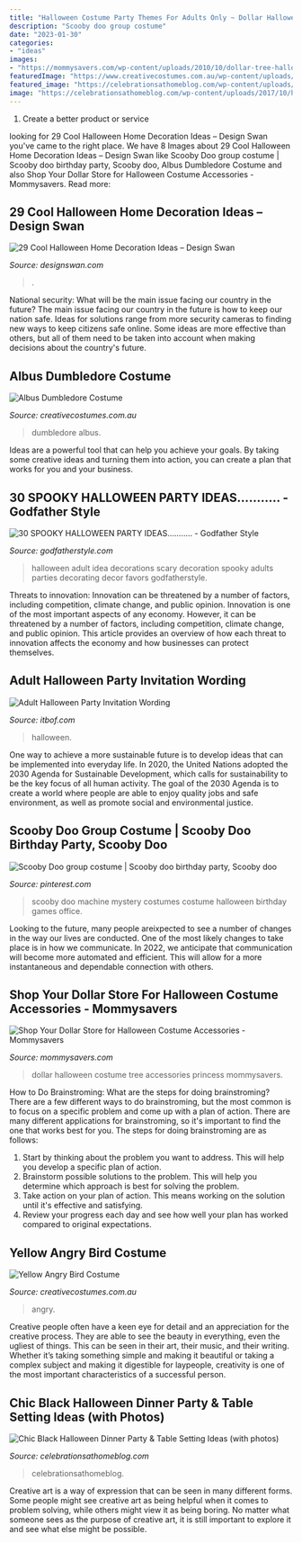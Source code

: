 ```yaml
---
title: "Halloween Costume Party Themes For Adults Only ~ Dollar Halloween Costume Tree Accessories Princess Mommysavers"
description: "Scooby doo group costume"
date: "2023-01-30"
categories:
- "ideas"
images:
- "https://mommysavers.com/wp-content/uploads/2010/10/dollar-tree-halloween2.jpg"
featuredImage: "https://www.creativecostumes.com.au/wp-content/uploads/2012/01/Yellow-Angry-bird-costume-768x1024.jpg"
featured_image: "https://celebrationsathomeblog.com/wp-content/uploads/2017/10/halloween-table-setting-ideas-630x948.jpg"
image: "https://celebrationsathomeblog.com/wp-content/uploads/2017/10/halloween-table-setting-ideas-630x948.jpg"
---
```



1. Create a better product or service 

	

		
looking for 29 Cool Halloween Home Decoration Ideas – Design Swan you've came to the right place. We have 8 Images about 29 Cool Halloween Home Decoration Ideas – Design Swan like Scooby Doo group costume | Scooby doo birthday party, Scooby doo, Albus Dumbledore Costume and also Shop Your Dollar Store for Halloween Costume Accessories - Mommysavers. Read more:
		
    
## 29 Cool Halloween Home Decoration Ideas – Design Swan

<img loading=lazy src="https://img.designswan.com/2013/09/halloween/26.jpg" onerror="this.onerror=null;this.src='https://tse1.mm.bing.net/th?id=OIP.74yrYBd3JbWcAGJSrA1J3QHaLK&amp;pid=15.1';" alt="29 Cool Halloween Home Decoration Ideas – Design Swan">

_Source: designswan.com_

>. 

	

National security: What will be the main issue facing our country in the future?
The main issue facing our country in the future is how to keep our nation safe. Ideas for solutions range from more security cameras to finding new ways to keep citizens safe online. Some ideas are more effective than others, but all of them need to be taken into account when making decisions about the country's future.

    
## Albus Dumbledore Costume

<img loading=lazy src="https://www.creativecostumes.com.au/wp-content/uploads/2017/03/dumbledore-768x1024.jpg" onerror="this.onerror=null;this.src='https://tse4.mm.bing.net/th?id=OIP.F6G6ngVYTaxZr17CYvqLLgHaJ4&amp;pid=15.1';" alt="Albus Dumbledore Costume">

_Source: creativecostumes.com.au_

>dumbledore albus. 

	

Ideas are a powerful tool that can help you achieve your goals. By taking some creative ideas and turning them into action, you can create a plan that works for you and your business.

    
## 30 SPOOKY HALLOWEEN PARTY IDEAS........... - Godfather Style

<img loading=lazy src="http://godfatherstyle.com/wp-content/uploads/2016/09/Adult-Halloween-Party-Idea..jpg" onerror="this.onerror=null;this.src='https://tse4.mm.bing.net/th?id=OIP.Bq1G3m22AyII2oJdjqJvrAHaFE&amp;pid=15.1';" alt="30 SPOOKY HALLOWEEN PARTY IDEAS........... - Godfather Style">

_Source: godfatherstyle.com_

>halloween adult idea decorations scary decoration spooky adults parties decorating decor favors godfatherstyle. 

	

Threats to innovation: Innovation can be threatened by a number of factors, including competition, climate change, and public opinion.
Innovation is one of the most important aspects of any economy. However, it can be threatened by a number of factors, including competition, climate change, and public opinion. This article provides an overview of how each threat to innovation affects the economy and how businesses can protect themselves.

    
## Adult Halloween Party Invitation Wording

<img loading=lazy src="https://www.itbof.com/wp-content/uploads/2017/05/halloween_invitation_wording_adults_only_4.jpg" onerror="this.onerror=null;this.src='https://tse1.mm.bing.net/th?id=OIP.vzlgD-ldYyCSDU2vpyNZSQHaKq&amp;pid=15.1';" alt="Adult Halloween Party Invitation Wording">

_Source: itbof.com_

>halloween. 

	

One way to achieve a more sustainable future is to develop ideas that can be implemented into everyday life. In 2020, the United Nations adopted the 2030 Agenda for Sustainable Development, which calls for sustainability to be the key focus of all human activity. The goal of the 2030 Agenda is to create a world where people are able to enjoy quality jobs and safe environment, as well as promote social and environmental justice.

    
## Scooby Doo Group Costume | Scooby Doo Birthday Party, Scooby Doo

<img loading=lazy src="https://i.pinimg.com/736x/84/50/c0/8450c015f2ed6122e40d8c5e1736463d.jpg" onerror="this.onerror=null;this.src='https://tse3.mm.bing.net/th?id=OIP.AjvkeqMP2dRyE2WOOC9etQHaLJ&amp;pid=15.1';" alt="Scooby Doo group costume | Scooby doo birthday party, Scooby doo">

_Source: pinterest.com_

>scooby doo machine mystery costumes costume halloween birthday games office. 

	

Looking to the future, many people areixpected to see a number of changes in the way our lives are conducted. One of the most likely changes to take place is in how we communicate. In 2022, we anticipate that communication will become more automated and efficient. This will allow for a more instantaneous and dependable connection with others.

    
## Shop Your Dollar Store For Halloween Costume Accessories - Mommysavers

<img loading=lazy src="https://mommysavers.com/wp-content/uploads/2010/10/dollar-tree-halloween2.jpg" onerror="this.onerror=null;this.src='https://tse4.mm.bing.net/th?id=OIP.D4NH69i2iCxJxYFCgcXdJAHaFj&amp;pid=15.1';" alt="Shop Your Dollar Store for Halloween Costume Accessories - Mommysavers">

_Source: mommysavers.com_

>dollar halloween costume tree accessories princess mommysavers. 

	

How to Do Brainstroming: What are the steps for doing brainstroming?
There are a few different ways to do brainstroming, but the most common is to focus on a specific problem and come up with a plan of action. There are many different applications for brainstroming, so it's important to find the one that works best for you. The steps for doing brainstroming are as follows: 
1. Start by thinking about the problem you want to address. This will help you develop a specific plan of action.
2. Brainstorm possible solutions to the problem. This will help you determine which approach is best for solving the problem.
3. Take action on your plan of action. This means working on the solution until it's effective and satisfying. 
4. Review your progress each day and see how well your plan has worked compared to original expectations.

    
## Yellow Angry Bird Costume

<img loading=lazy src="https://www.creativecostumes.com.au/wp-content/uploads/2012/01/Yellow-Angry-bird-costume-768x1024.jpg" onerror="this.onerror=null;this.src='https://tse4.mm.bing.net/th?id=OIP.V_N4cRj10ChYHo-O5Mgw2wHaJ4&amp;pid=15.1';" alt="Yellow Angry Bird Costume">

_Source: creativecostumes.com.au_

>angry. 

	

Creative people often have a keen eye for detail and an appreciation for the creative process. They are able to see the beauty in everything, even the ugliest of things. This can be seen in their art, their music, and their writing. Whether it’s taking something simple and making it beautiful or taking a complex subject and making it digestible for laypeople, creativity is one of the most important characteristics of a successful person.

    
## Chic Black Halloween Dinner Party &amp; Table Setting Ideas (with Photos)

<img loading=lazy src="https://celebrationsathomeblog.com/wp-content/uploads/2017/10/halloween-table-setting-ideas-630x948.jpg" onerror="this.onerror=null;this.src='https://tse2.mm.bing.net/th?id=OIP.hAdiIQplxZcb2VjAmWJerwHaLJ&amp;pid=15.1';" alt="Chic Black Halloween Dinner Party &amp; Table Setting Ideas (with photos)">

_Source: celebrationsathomeblog.com_

>celebrationsathomeblog. 

	

Creative art is a way of expression that can be seen in many different forms. Some people might see creative art as being helpful when it comes to problem solving, while others might view it as being boring. No matter what someone sees as the purpose of creative art, it is still important to explore it and see what else might be possible.

